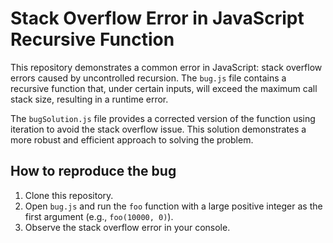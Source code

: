 # Stack Overflow Error in JavaScript Recursive Function

This repository demonstrates a common error in JavaScript: stack overflow errors caused by uncontrolled recursion.  The `bug.js` file contains a recursive function that, under certain inputs, will exceed the maximum call stack size, resulting in a runtime error.

The `bugSolution.js` file provides a corrected version of the function using iteration to avoid the stack overflow issue.  This solution demonstrates a more robust and efficient approach to solving the problem.

## How to reproduce the bug

1. Clone this repository.
2. Open `bug.js` and run the `foo` function with a large positive integer as the first argument (e.g., `foo(10000, 0)`).
3. Observe the stack overflow error in your console.